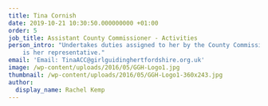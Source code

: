 ```yaml
---
title: Tina Cornish
date: 2019-10-21 10:30:50.000000000 +01:00
order: 5
job_title: Assistant County Commissioner - Activities
person_intro: "Undertakes duties assigned to her by the County Commissioner and
    is her representative."
email: 'Email: TinaACC@girlguidinghertfordshire.org.uk'
image: /wp-content/uploads/2016/05/GGH-Logo1.jpg
thumbnail: /wp-content/uploads/2016/05/GGH-Logo1-360x243.jpg
author:
  display_name: Rachel Kemp
---
```


